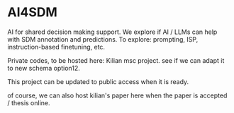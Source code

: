 # AI4SDM
AI for shared decision making support.
We explore if AI / LLMs can help with SDM annotation and predictions. To explore: prompting, ISP, instruction-based finetuning, etc.

Private codes, to be hosted here: Kilian msc project. see if we can adapt it to new schema option12. 

This project can be updated to public access when it is ready.

of course, we can also host kilian's paper here when the paper is accepted / thesis online. 
